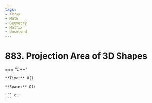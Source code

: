 ```yaml
---
tags:
- Array
- Math
- Geometry
- Matrix
- Unsolved
---
```



# 883. Projection Area of 3D Shapes

=== "C++"

    **Time:** O()

    **Space:** O()

    ``` c++
    ```